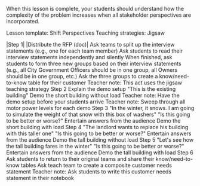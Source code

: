 When this lesson is complete, your students should understand how the complexity of the problem increases when all stakeholder perspectives are incorporated.

Lesson template: Shift Perspectives
Teaching strategies: Jigsaw

|Step 1|
|Distribute the RFP (doc)|
Ask teams to split up the interview statements (e.g., one for each team member)
Ask students to read their interview statements independently and silently
When finished, ask students to form three new groups based on their interview statements (e.g., all City Government Officers should be in one group, all Owners should be in one group, etc.)
Ask the three groups to create a know/need-to-know table for their customer
Teacher note: This act uses the jigsaw teaching strategy
Step 2
Explain the demo setup
"This is the existing building"
Demo the short building without load
Teacher note: Have the demo setup before your students arrive
Teacher note: Sweep through all motor power levels for each demo
Step 3
"In the winter, it snows.  I am going to simulate the weight of that snow with this box of washers"
"Is this going to be better or worse?"
Entertain answers from the audience
Demo the short building with load
Step 4
"The landlord wants to replace his building with this taller one"
"Is this going to be better or worse?"
Entertain answers from the audience
Demo the tall building without load
Step 5
"Let's see how the tall building fares in the winter"
"Is this going to be better or worse?"
Entertain answers from the audience
Demo the tall building with load
Step 6
Ask students to return to their original teams and share their know/need-to-know tables
Ask teach team to create a composite customer needs statement
Teacher note: Ask students to write this customer needs statement in their notebook
